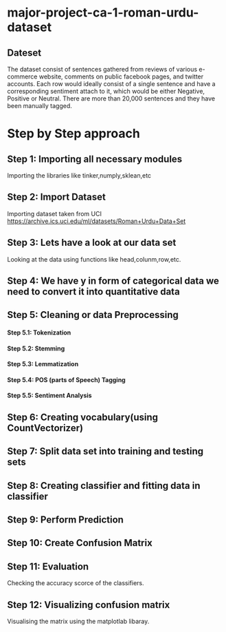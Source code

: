 # major-project-ca-1-roman-urdu-dataset
## Dateset
The dataset consist of sentences gathered from reviews of various e-commerce website, comments on public facebook pages, and twitter accounts. Each row would ideally consist of a single sentence and have a corresponding sentiment attach to it, which would be either Negative, Positive or Neutral. There are more than 20,000 sentences and they have been manually tagged.

# Step by Step approach

## Step 1: Importing all necessary modules
Importing the libraries like tinker,numply,sklean,etc

## Step 2: Import Dataset
Importing dataset taken from UCI
 https://archive.ics.uci.edu/ml/datasets/Roman+Urdu+Data+Set

## Step 3: Lets have a look at our data set
Looking at the data using functions like head,colunm,row,etc.

## Step 4: We have y in form of categorical data we need to convert it into quantitative data

## Step 5: Cleaning or data Preprocessing

#### Step 5.1: Tokenization
#### Step 5.2: Stemming
#### Step 5.3: Lemmatization
#### Step 5.4: POS (parts of Speech) Tagging
#### Step 5.5: Sentiment Analysis

## Step 6: Creating vocabulary(using CountVectorizer)

## Step 7: Split data set into training and testing sets

## Step 8: Creating classifier and fitting data in classifier

## Step 9: Perform Prediction

## Step 10: Create Confusion Matrix

## Step 11: Evaluation
Checking the accuracy scorce of the classifiers.

## Step 12: Visualizing confusion matrix
Visualising the  matrix using the matplotlab libaray.
